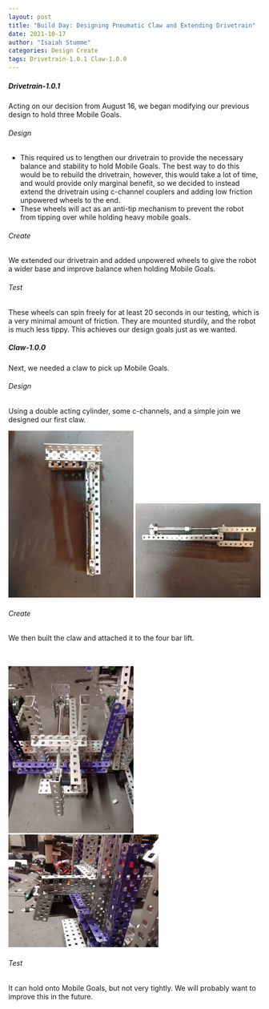 ```yaml
---
layout: post
title: "Build Day: Designing Pneumatic Claw and Extending Drivetrain"
date: 2021-10-17
author: "Isaiah Stumme"
categories: Design Create
tags: Drivetrain-1.0.1 Claw-1.0.0
---
```

##### Drivetrain-1.0.1
Acting on our decision from August 16, we began modifying our previous design to hold three Mobile Goals. 

###### Design
- This required us to lengthen our drivetrain to provide the necessary balance and stability to hold Mobile Goals. The best way to do this would be to rebuild the drivetrain, however, this would take a lot of time, and would provide only marginal benefit, so we decided to instead extend the drivetrain using c-channel couplers and adding low friction unpowered wheels to the end.
- These wheels will act as an anti-tip mechanism to prevent the robot from tipping over while holding heavy mobile goals.

###### Create
We extended our drivetrain and added unpowered wheels to give the robot a wider base and improve balance when holding Mobile Goals.

###### Test
These wheels can spin freely for at least 20 seconds in our testing, which is a very minimal amount of friction. They are mounted sturdily, and the robot is much less tippy. This achieves our design goals just as we wanted.

##### Claw-1.0.0
Next, we needed a claw to pick up Mobile Goals.

###### Design
Using a double acting cylinder, some c-channels, and a simple join we designed our first claw.

<img class="responsive-img" width="250" src="/assets/pics/building/robot-1/claw1.0.0side.jpg">

<img class="responsive-img" width="250" src="/assets/pics/building/robot-1/claw1.0.0otherside.jpg">


###### Create
We then built the claw and attached it to the four bar lift.

<br class="print-only">
<br class="print-only">
<img class="responsive-img" width="250" src="/assets/pics/building/robot-1/claw1.0.0onbot.jpg">

<img class="responsive-img" width="300" src="/assets/pics/building/robot-1/claw1.0.0onbotside.jpg">

###### Test
It can hold onto Mobile Goals, but not very tightly. We will probably want to improve this in the future.
